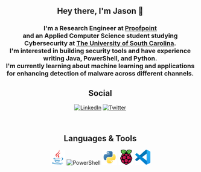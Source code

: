 <h2 align="center">Hey there, I'm Jason 👋</h2>
<h3 align="center">I'm a Research Engineer at <a href="https://proofpoint.com">Proofpoint</a>
<br>and an Applied Computer Science student studying Cybersecurity at <a href="https://sc.edu/">The University of South Carolina</a>.
<br>I'm interested in building security tools and have experience writing Java, PowerShell, and Python.
<br>I'm currently learning about machine learning and applications for enhancing detection of malware across different channels.

<h2 align="center">Social</h2>
<p align="center">
<a href="https://www.linkedin.com/in/jasonsford/"><img src="https://img.shields.io/badge/linkedin-%230077B5.svg?&style=for-the-badge&logo=linkedin&logoColor=white" alt="LinkedIn" /></a>
<a href="https://twitter.com/JasonFord"><img src="https://img.shields.io/badge/Twitter-1DA1F2?style=for-the-badge&logo=twitter&logoColor=white" alt="Twitter" /></a>
 </p>
 <br>

<p>
<h2 align="center">Languages & Tools</h3>
</p>
<p align="center">
<img src="https://raw.githubusercontent.com/devicons/devicon/master/icons/java/java-original.svg" alt="Java" width="40" height="40"/>
<img src="https://raw.githubusercontent.com/PowerShell/PowerShell/master/assets/Powershell_256.png" alt="PowerShell" width="40" height="40"/>
<img src="https://raw.githubusercontent.com/devicons/devicon/master/icons/python/python-original.svg" alt="Python" width="40" height="40"/>
<img src="https://raw.githubusercontent.com/devicons/devicon/master/icons/raspberrypi/raspberrypi-original.svg" alt="Raspberry Pi" width="40" height="40"/>
<img src="https://raw.githubusercontent.com/devicons/devicon/master/icons/vscode/vscode-original.svg" alt="Visual Studio Code" width="40" height="40"/>
